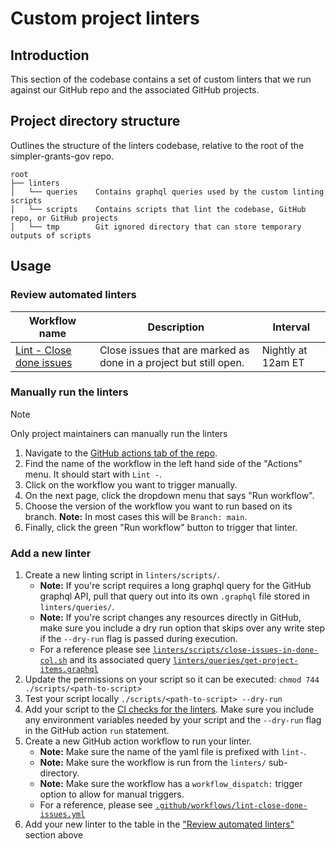 # Custom project linters

## Introduction

This section of the codebase contains a set of custom linters that we run against our GitHub repo and the associated GitHub projects.

## Project directory structure

Outlines the structure of the linters codebase, relative to the root of the simpler-grants-gov repo.

```text
root
├── linters
│   └── queries    Contains graphql queries used by the custom linting scripts
│   └── scripts    Contains scripts that lint the codebase, GitHub repo, or GitHub projects
│   └── tmp        Git ignored directory that can store temporary outputs of scripts
```

## Usage

### Review automated linters

| Workflow name                                 | Description                                                       | Interval           |
| --------------------------------------------- | ----------------------------------------------------------------- | ------------------ |
| [Lint - Close done issues][close-done-issues] | Close issues that are marked as done in a project but still open. | Nightly at 12am ET |

### Manually run the linters

> [!NOTE]
> Only project maintainers can manually run the linters

1. Navigate to the [GitHub actions tab of the repo](https://github.com/HHS/simpler-grants-gov/actions).
2. Find the name of the workflow in the left hand side of the "Actions" menu. It should start with `Lint -`.
3. Click on the workflow you want to trigger manually.
4. On the next page, click the dropdown menu that says "Run workflow".
5. Choose the version of the workflow you want to run based on its branch. **Note:** In most cases this will be `Branch: main`.
6. Finally, click the green "Run workflow" button to trigger that linter.

### Add a new linter

1. Create a new linting script in `linters/scripts/`.
   - **Note:** If you're script requires a long graphql query for the GitHub graphql API, pull that query out into its own `.graphql` file stored in `linters/queries/`.
   - **Note:** If you're script changes any resources directly in GitHub, make sure you include a dry run option that skips over any write step if the `--dry-run` flag is passed during execution.
   - For a reference please see [`linters/scripts/close-issues-in-done-col.sh`][close-done-issues-script] and its associated query [`linters/queries/get-project-items.graphql`][get-project-items-query]
2. Update the permissions on your script so it can be executed: `chmod 744 ./scripts/<path-to-script>`
3. Test your script locally `./scripts/<path-to-script> --dry-run`
4. Add your script to the [CI checks for the linters](../.github/workflows/ci-project-linters.yml). Make sure you include any environment variables needed by your script and the `--dry-run` flag in the GitHub action `run` statement.
5. Create a new GitHub action workflow to run your linter.
   - **Note:** Make sure the name of the yaml file is prefixed with `lint-`.
   - **Note:** Make sure the workflow is run from the `linters/` sub-directory.
   - **Note:** Make sure the workflow has a `workflow_dispatch:` trigger option to allow for manual triggers.
   - For a reference, please see [`.github/workflows/lint-close-done-issues.yml`][close-done-issues]
6. Add your new linter to the table in the ["Review automated linters"](#review-automated-linters) section above


[close-done-issues]: ../.github/workflows/lint-close-done-issues.yml
[close-done-issues-script]: ./scripts/close-issues-in-done-col.sh
[get-project-items-query]: ./queries/get-project-items.graphql

